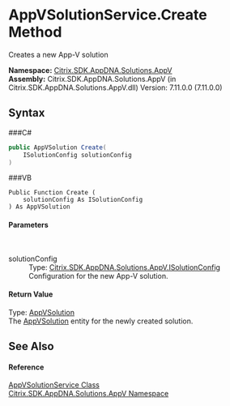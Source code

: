 # AppVSolutionService.Create Method 
 

Creates a new App-V solution

**Namespace:**&nbsp;<a href="N_Citrix_SDK_AppDNA_Solutions_AppV">Citrix.SDK.AppDNA.Solutions.AppV</a><br />**Assembly:**&nbsp;Citrix.SDK.AppDNA.Solutions.AppV (in Citrix.SDK.AppDNA.Solutions.AppV.dll) Version: 7.11.0.0 (7.11.0.0)

## Syntax

###C#
```csharp
public AppVSolution Create(
	ISolutionConfig solutionConfig
)
```

###VB
```vbnet
Public Function Create ( 
	solutionConfig As ISolutionConfig
) As AppVSolution
```


#### Parameters
&nbsp;<dl><dt>solutionConfig</dt><dd>Type: <a href="T_Citrix_SDK_AppDNA_Solutions_AppV_ISolutionConfig">Citrix.SDK.AppDNA.Solutions.AppV.ISolutionConfig</a><br />Configuration for the new App-V solution.</dd></dl>

#### Return Value
Type: <a href="T_Citrix_SDK_AppDNA_Solutions_AppV_AppVSolution">AppVSolution</a><br />The <a href="T_Citrix_SDK_AppDNA_Solutions_AppV_AppVSolution">AppVSolution</a> entity for the newly created solution.

## See Also


#### Reference
<a href="T_Citrix_SDK_AppDNA_Solutions_AppV_AppVSolutionService">AppVSolutionService Class</a><br /><a href="N_Citrix_SDK_AppDNA_Solutions_AppV">Citrix.SDK.AppDNA.Solutions.AppV Namespace</a><br />